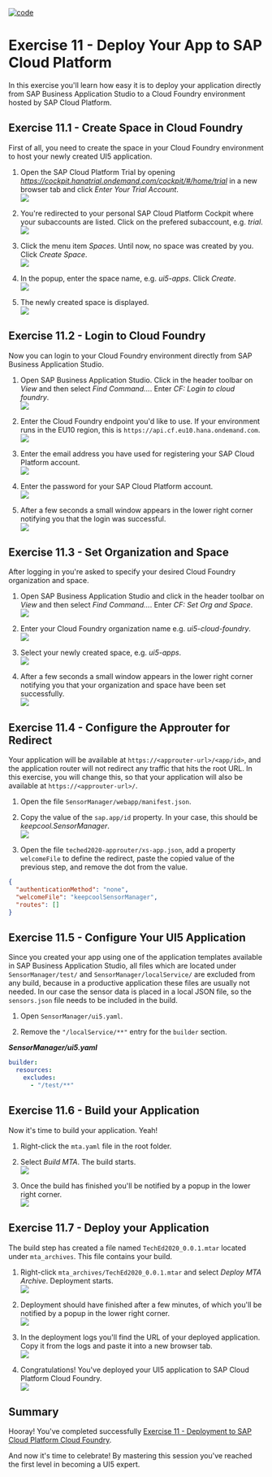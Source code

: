 [![code](https://flat.badgen.net/badge/code/available/green?icon=github)](https://github.com/SAP-samples/teched2020-DEV164/tree/code/ex11/TechEd2020)

# Exercise 11 - Deploy Your App to SAP Cloud Platform

In this exercise you'll learn how easy it is to deploy your application directly from SAP Business Application Studio to a Cloud Foundry environment hosted by SAP Cloud Platform.

## Exercise 11.1 - Create Space in Cloud Foundry

First of all, you need to create the space in your Cloud Foundry environment to host your newly created UI5 application.

1. Open the SAP Cloud Platform Trial by opening *https://cockpit.hanatrial.ondemand.com/cockpit/#/home/trial* in a new browser tab and click *Enter Your Trial Account*.
<br>![](images/11_01_0010.png)

2. You're redirected to your personal SAP Cloud Platform Cockpit where your subaccounts are listed. Click on the prefered subaccount, e.g. *trial*.
<br>![](images/11_01_0020.png)

3. Click the menu item *Spaces*. Until now, no space was created by you. Click *Create Space*.
<br>![](images/11_01_0030.png)

4. In the popup, enter the space name, e.g. *ui5-apps*. Click *Create*.
<br>![](images/11_01_0040.png)

5. The newly created space is displayed.
<br>![](images/11_01_0050.png)


## Exercise 11.2 - Login to Cloud Foundry

Now you can login to your Cloud Foundry environment directly from SAP Business Application Studio.

1. Open SAP Business Application Studio. Click in the header toolbar on *View* and then select *Find Command...*. Enter *CF: Login to cloud foundry*.
<br>![](images/11_02_0010.png)

2. Enter the Cloud Foundry endpoint you'd like to use. If your environment runs in the EU10 region, this is `https://api.cf.eu10.hana.ondemand.com`.
<br>![](images/11_02_0020.png)

3. Enter the email address you have used for registering your SAP Cloud Platform account.
<br>![](images/11_02_0030.png)

4. Enter the password for your SAP Cloud Platform account.
<br>![](images/11_02_0040.png)

5. After a few seconds a small window appears in the lower right corner notifying you that the login was successful.
<br>![](images/11_02_0050.png)


## Exercise 11.3 - Set Organization and Space

After logging in you're asked to specify your desired Cloud Foundry organization and space.

1. Open SAP Business Application Studio and click in the header toolbar on *View* and then select *Find Command...*. Enter *CF: Set Org and Space*.
<br>![](images/11_03_0010.png)

2. Enter your Cloud Foundry organization name e.g. *ui5-cloud-foundry*.
<br>![](images/11_03_0020.png)

3. Select your newly created space, e.g. *ui5-apps*.
<br>![](images/11_03_0030.png)

4. After a few seconds a small window appears in the lower right corner notifying you that your organization and space have been set successfully.
<br>![](images/11_03_0040.png)


## Exercise 11.4 - Configure the Approuter for Redirect

Your application will be available at `https://<approuter-url>/<app/id>`, and the application router will not redirect any traffic that hits the root URL. In this exercise, you will change this, so that your application will also be available at `https://<approuter-url>/`.

1. Open the file `SensorManager/webapp/manifest.json`.

2. Copy the value of the `sap.app/id` property. In your case, this should be *keepcool.SensorManager*.
<br>![](images/11_04_0010.png)

3. Open the file `teched2020-approuter/xs-app.json`, add a property `welcomeFile` to define the redirect, paste the copied value of the previous step, and remove the dot from the value.

````json
{
  "authenticationMethod": "none",
  "welcomeFile": "keepcoolSensorManager",
  "routes": []
}
````

## Exercise 11.5 - Configure Your UI5 Application

Since you created your app using one of the application templates available in SAP Business Application Studio, all files which are located under `SensorManager/test/` and `SensorManager/localService/` are excluded from any build, because in a productive application these files are usually not needed. In our case the sensor data is placed in a local JSON file, so the `sensors.json` file needs to be included in the build. 

1. Open `SensorManager/ui5.yaml`. 

2. Remove the `"/localService/**"` entry for the `builder` section.

***SensorManager/ui5.yaml***

````yaml
builder:
  resources:
    excludes:
      - "/test/**"
````

## Exercise 11.6 - Build your Application

Now it's time to build your application. Yeah!

1. Right-click the `mta.yaml` file in the root folder.

2. Select *Build MTA*. The build starts.
<br>![](images/11_06_0010.png)

3. Once the build has finished you'll be notified by a popup in the lower right corner.
<br>![](images/11_06_0020.png)


## Exercise 11.7 - Deploy your Application

The build step has created a file named `TechEd2020_0.0.1.mtar` located under `mta_archives`. This file contains your build.

1. Right-click `mta_archives/TechEd2020_0.0.1.mtar` and select *Deploy MTA Archive*. Deployment starts.
<br>![](images/11_07_0010.png)

2. Deployment should have finished after a few minutes, of which you'll be notified by a popup in the lower right corner.
<br>![](images/11_07_0020.png)

3. In the deployment logs you'll find the URL of your deployed application. Copy it from the logs and paste it into a new browser tab.
<br>![](images/11_07_0030.png)

4. Congratulations! You've deployed your UI5 application to SAP Cloud Platform Cloud Foundry.
<br>![](images/11_07_0040.png)

## Summary

Hooray! You've completed successfully [Exercise 11 - Deployment to SAP Cloud Platform Cloud Foundry](#exercise-11---deployment-to-sap-cloud-platform-cloud-foundry).

And now it's time to celebrate! By mastering this session you've reached the first level in becoming a UI5 expert.
